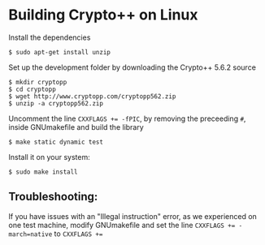 
Building Crypto++ on Linux
==========================

Install the dependencies

    $ sudo apt-get install unzip

Set up the development folder by downloading the Crypto++ 5.6.2 source
  
    $ mkdir cryptopp
    $ cd cryptopp
    $ wget http://www.cryptopp.com/cryptopp562.zip
    $ unzip -a cryptopp562.zip

Uncomment the line `CXXFLAGS += -fPIC`, by removing the preceeding `#`, inside GNUmakefile and build the library

    $ make static dynamic test

Install it on your system:
  
    $ sudo make install

Troubleshooting:
----------------

If you have issues with an "Illegal instruction" error, as we experienced on one test machine, modify GNUmakefile and set the line `CXXFLAGS += -march=native` to `CXXFLAGS += `